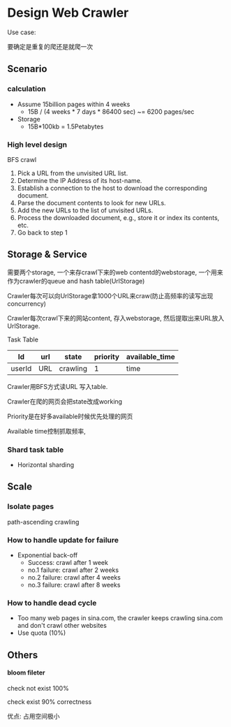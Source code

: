 # Design Web Crawler

Use case:

要确定是重复的爬还是就爬一次



## Scenario

### calculation 

- Assume 15billion pages within 4 weeks
  - 15B / (4 weeks * 7 days * 86400 sec) ~= 6200 pages/sec
- Storage
  - 15B*100kb = 1.5Petabytes



### High level design

BFS crawl

1. Pick a URL from the unvisited URL list.
2. Determine the IP Address of its host-name.
3. Establish a connection to the host to download the corresponding document.
4. Parse the document contents to look for new URLs.
5. Add the new URLs to the list of unvisited URLs.
6. Process the downloaded document, e.g., store it or index its contents, etc.
7. Go back to step 1





## Storage & Service

需要两个storage, 一个来存crawl下来的web contentd的webstorage,  一个用来作为crawler的queue and hash table(UrlStorage)



Crawler每次可以向UrlStorage拿1000个URL来craw(防止高频率的读写出现concurrency)

Crawler每次crawl下来的网站content, 存入webstorage, 然后提取出来URL放入UrlStorage. 

Task Table

| Id     | url  | state    | priority | available_time |
| ------ | ---- | -------- | -------- | -------------- |
| userId | URL  | crawling | 1        | time           |


Crawler用BFS方式读URL 写入table.

Crawler在爬的网页会把state改成working

Priority是在好多available时候优先处理的网页

Available time控制抓取频率, 



### Shard task table

- Horizontal sharding



## Scale

### Isolate pages

path-ascending crawling



### How to handle update for failure

- Exponential back-off
  - Success: crawl after 1 week
  - no.1 failure: crawl after 2 weeks
  - no.2 failure: crawl after 4 weeks
  - no.3 failure: crawl after 8 weeks

### How to handle dead cycle

- Too many web pages in sina.com, the crawler keeps crawling sina.com and don't crawl other websites
- Use quota (10%)


## Others
#### bloom fileter
check not exist 100% 

check exist 90% correctness

优点: 占用空间极小